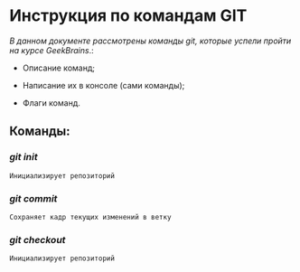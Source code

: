 # Инструкция по командам GIT
*В данном документе рассмотрены команды git, которые успели пройти на курсе GeekBrains*.:

* Описание команд;

* Написание их в консоле (сами команды);

* Флаги команд.

## Команды:

### *git init*

    Инициализирует репозиторий 


### *git commit*

    Сохраняет кадр текущих изменений в ветку


### *git checkout*

    Инициализирует репозиторий 